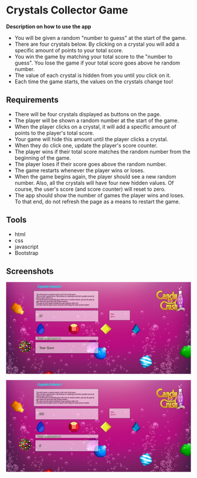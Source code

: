 # Crystals Collector Game

**Description on how to use the app**

- You will be given a random "number to guess" at the start of the game.
- There are four crystals below. By clicking on a crystal you will add a specific amount of points to your total score.
- You win the game by matching your total score to the "number to guess". You lose the game if your total score goes above he random number.
- The value of each crystal is hidden from you until you click on it.
- Each time the game starts, the values on the crystals change too!

## Requirements

- There will be four crystals displayed as buttons on the page.
- The player will be shown a random number at the start of the game.
- When the player clicks on a crystal, it will add a specific amount of points to the player's total score.
- Your game will hide this amount until the player clicks a crystal.
- When they do click one, update the player's score counter.
- The player wins if their total score matches the random number from the beginning of the game.
- The player loses if their score goes above the random number.
- The game restarts whenever the player wins or loses.
- When the game begins again, the player should see a new random number. Also, all the crystals will have four new hidden values. Of course, the user's score (and score counter) will reset to zero.
- The app should show the number of games the player wins and loses. To that end, do not refresh the page as a means to restart the game.

## Tools

- html
- css
- javascript
- Bootstrap

## Screenshots

![Crystal-Collector](https://github.com/edivya/Crystals-Collector-Game/blob/master/assets/images/Crystals%20Collector.png)

![Crystal-Collector](<https://github.com/edivya/Crystals-Collector-Game/blob/master/assets/images/Crystals%20Collector(1).png>)
